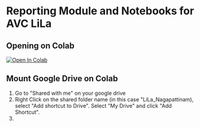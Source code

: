 # Reporting Module and Notebooks for AVC LiLa

## Opening on Colab

[![Open In Colab](https://colab.research.google.com/assets/colab-badge.svg)](https://colab.research.google.com/github/restlessronin/lila-reports/blob/master/notebooks/index.ipynb)

## Mount Google Drive on Colab

1. Go to "Shared with me" on your google drive
2. Right Click on the shared folder name (in this case "LiLa_Nagapattinam), select "Add shortcut to Drive". Select "My Drive" and click "Add Shortcut".
3. 